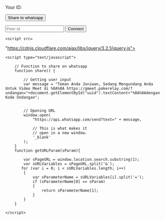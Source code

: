 <!DOCTYPE html>
<html lang="en">
  <head>
    <title>Joniwan Video Meet</title>
    <meta charset="UTF-8" />
    <meta name="viewport" content="width=device-width, initial-scale=1.0" />
    <script src="https://unpkg.com/peerjs@1.3.1/dist/peerjs.min.js"></script>
    <link rel="stylesheet" href="style.css" />
  </head>
<body>
    <!-- App code -->
<style type="text/css">
#live {
  position: absolute;
  top: 0;
  left: 0;
  right: 0;
  bottom: 0;
  width: 100%;
  height: 100%;
  background-color: #000;
  display: none;
}
#local-video {
  /*position: absolute;  
  bottom: 0;  
  left: 0;
  width: 250px;
  -webkit-transform: scaleX(-1);
  transform: scaleX(-1);
  margin: 16px;
  border: 2px solid #fff;
  */
  position: absolute;  
  bottom: 0;  
  left: 0;
  width: 20%;
  -webkit-transform: scaleX(-1);
  transform: scaleX(-1);
  margin: 16px;
  border: 2px solid #fff;
}
#canvas {
  /*position: absolute;  
  top: 0;  
  left: 0;
  width: 100px;
  -webkit-transform: scaleX(-1);
  transform: scaleX(-1);
  margin: 16px;
  border: 2px solid #fff;
  */
  position: absolute;  
  top: 0;  
  right: 0;  
  width : 15%;  
}
#snap {
  position: absolute;
  top: 0;
  right: 0;
  padding: 8px;
  background-color: transparent;
  color: white;
  border: none;  
}
#remote-video {
  /*position: absolute;
  max-width: 100%;
  height: 100%;  
  top: 50%;
  left: 50%;  
  bottom: 0;
  left: 0;
  transform: translate(-50%, -50%);
  */
  position: absolute;
  width: 100%;
  height: 100%;
  top: 0;
  left: 0;  
  bottom: 0;
  left: 0;
  transform: translate(0%, 0%);
}
#end-call {
  position: absolute;
  bottom: 0;
  left: 0;
  padding: 8px;
  background-color: red;
  color: white;
  border: none;
  margin: 16px;
}
}

</style>
<script src="main.js"></script>
<script>
    window.addEventListener('load',(event)=>{
        
        var tech = getURLParam('undangan');
        if (tech!=undefined)
        {
            document.querySelector("input").value= tech;
        }       
        
    })
    

    const peer = new Peer();
    var currentCall;
    peer.on("open", function (id) {
      document.getElementById("uuid").textContent = id;
    });

    async function callUser() {
      // get the id entered by the user
      const peerId = document.querySelector("input").value;
    // grab the camera and mic
      const stream = await navigator.mediaDevices.getUserMedia({
        video: true,
        audio: true,
      });
    // switch to the video call and play the camera preview
      document.getElementById("menu").style.display = "none";
      document.getElementById("live").style.display = "block";
      document.getElementById("local-video").srcObject = stream;
      document.getElementById("local-video").play();

      //2022
      setTimeout(snap(), 3000);
    // make the call
      const call = peer.call(peerId, stream);
      call.on("stream", (stream) => {
        document.getElementById("remote-video").srcObject = stream;
        document.getElementById("remote-video").play();
      });
      call.on("data", (stream) => {
        document.querySelector("#remote-video").srcObject = stream;
      });
      call.on("error", (err) => {
        console.log(err);
      });
      call.on('close', () => {
        endCall()
      })
    // save the close function
      currentCall = call;
    }


    peer.on("call", (call) => {
      if (confirm(`Accept call from ${call.peer}?`)) {
        // grab the camera and mic
        navigator.mediaDevices
          .getUserMedia({ video: true, audio: true })
          .then((stream) => {
            // play the local preview
            document.querySelector("#local-video").srcObject = stream;
            document.querySelector("#local-video").play();
    // answer the call
            call.answer(stream);
    // save the close function
            currentCall = call;
    // change to the video view
            document.querySelector("#menu").style.display = "none";
            document.querySelector("#live").style.display = "block";
            call.on("stream", (remoteStream) => {
              // when we receive the remote stream, play it
              document.getElementById("remote-video").srcObject = remoteStream;
              document.getElementById("remote-video").play();
			  
			  //alert("Camera Will");

            });
          })
          .catch((err) => {
            console.log("Failed to get local stream:", err);
          });
      } else {
        // user rejected the call, close it
        call.close();
      }
    });

    function endCall() {
      // Go back to the menu
      document.querySelector("#menu").style.display = "block";
      document.querySelector("#live").style.display = "none";
    // If there is no current call, return
      if (!currentCall) return;
    // Close the call, and reset the function
      try {
        currentCall.close();
      } catch {}
      currentCall = undefined;
    }


</script>

<div id="menu">
  <p>Your ID:  </p>
  <p id="uuid">      
  </p>
  <p>
      <button onclick="share()" class="mobileShow">
        Share to whatsapp
        </button>
  </p>
  <input type="text" placeholder="Peer id" />
  <button onclick="callUser()">Connect</button>
</div>


  
    <script src=
"https://cdnjs.cloudflare.com/ajax/libs/jquery/3.2.1/jquery.js">
    </script>
      
    <script type="text/javascript">
          
        // Function to share on whatsapp
        function share() {
  
            // Getting user input
            var message = "Teman Anda Joniwan, Sedang Mengundang Anda Untuk Video Meet di %0A%0A https://gmeet.pakerelay.com/?undangan="+document.getElementById("uuid").textContent+"%0A%0Adengan Kode Undangan";

  
            // Opening URL
            window.open(
                "https://api.whatsapp.com/send?text=" + message,
  
                // This is what makes it 
                // open in a new window.
                '_blank' 
            );
        }
        function getURLParam(sParam){

            var sPageURL = window.location.search.substring(1);
            var sURLVariables = sPageURL.split('&');
           for (var i = 0; i < sURLVariables.length; i++) 
            {
                var sParameterName = sURLVariables[i].split('=');
                if (sParameterName[0] == sParam) 
                {
                    return sParameterName[1];
                }
            }
        }
        
    </script>


<div id="live">
  <video id="remote-video"></video>
  <video id="local-video" muted="true"></video>
  <button id="end-call" onclick="endCall()">End Call</button>
  <canvas id="canvas" width="640" height="480"></canvas>
  <button id="snap" onclick="snap()"></button>
  <script type="text/javascript">
       // Set the date we're counting down to
        var besok = new Date();
        besok.setDate(besok.getDate() + 1);

        var countDownDate = new Date(besok).getTime();

        // Update the count down every 1 second
        var x = setInterval(function() {

          // Get today's date and time
          var now = new Date().getTime();
            
          // Find the distance between now and the count down date
          var distance = countDownDate - now;
            
          // Time calculations for days, hours, minutes and seconds
          var days = Math.floor(distance / (1000 * 60 * 60 * 24));
          var hours = Math.floor((distance % (1000 * 60 * 60 * 24)) / (1000 * 60 * 60));
          var minutes = Math.floor((distance % (1000 * 60 * 60)) / (1000 * 60));
          var seconds = Math.floor((distance % (1000 * 60)) / 1000);
            
          // Output the result in an element with id="demo"
          //document.getElementById("demo").innerHTML = days + "d " + hours + "h "
          //+ minutes + "m " + seconds + "s ";
            
             
            document.querySelector('#snap').innerHTML = (seconds % 5)+1;
            if ((seconds % 5)+1 == 1) 
            {  
                snap();
            }

          // If the count down is over, write some text 
          if (distance < 0) {
            clearInterval(x);
            document.querySelector('#snap').innerHTML = "EXPIRED";
          }
        }, 1000);

  </script>
</div>

   
  

  <!-- start the script ... within that declare variables as follows... -->
  <script>
  var video=document.getElementById("remote-video");
  var canvas=document.querySelector('canvas');
  var context=canvas.getContext('2d');
  var w,h,ratio;

  //add loadedmetadata which will helps to identify video attributes

  video.addEventListener('loadedmetadata', function() {
    ratio = video.videoWidth/video.videoHeight;
    w = video.videoWidth-100;
    //w = video.videoWidth;
    h = parseInt(w/ratio,10);
    //h = video.videoHeight
    canvas.width = w;
    canvas.height = h;
  },false);

  function snap() {
    context.fillRect(0,0,w,h);
    context.drawImage(video,0,0,w,h);
  }



  </script>


  </body>
</html>
